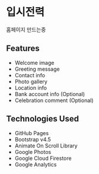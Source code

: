 # 입시전력

홈페이지 만드는중

## Features

- Welcome image
- Greeting message
- Contact info
- Photo gallery
- Location info
- Bank account info (Optional)
- Celebration comment (Optional)

## Technologies Used

- GitHub Pages
- Bootstrap v4.5
- Animate On Scroll Library
- Google Photos
- Google Cloud Firestore
- Google Analytics
